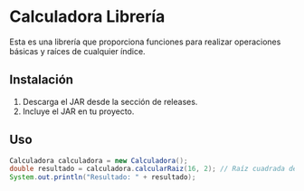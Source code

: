 # Calculadora Librería

Esta es una librería que proporciona funciones para realizar operaciones básicas y raíces de cualquier índice.

## Instalación

1. Descarga el JAR desde la sección de releases.
2. Incluye el JAR en tu proyecto.

## Uso

```java
Calculadora calculadora = new Calculadora();
double resultado = calculadora.calcularRaiz(16, 2); // Raíz cuadrada de 16
System.out.println("Resultado: " + resultado);
